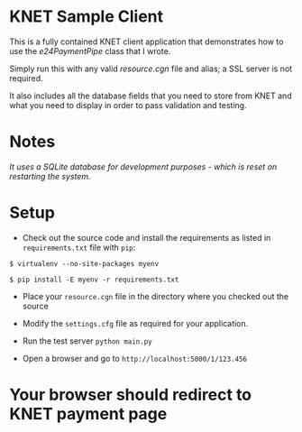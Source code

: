 # KNET Sample Client #

This is a fully contained KNET client application that demonstrates how to use
the *e24PaymentPipe* class that I wrote.

Simply run this with any valid _resource.cgn_ file and alias; a SSL server is not 
required.

It also includes all the database fields that you need to store from KNET and what 
you need to display in order to pass validation and testing.

Notes
=====

_*It uses a SQLite database for development purposes - which is reset on restarting the system.*_

Setup
=====

* Check out the source code and install the requirements as listed in `requirements.txt` file with `pip`:

`$ virtualenv --no-site-packages myenv`

`$ pip install -E myenv -r requirements.txt`

* Place your `resource.cgn` file in the directory where you checked out the source

* Modify the `settings.cfg` file as required for your application.

* Run the test server `python main.py`

* Open a browser and go to `http://localhost:5000/1/123.456`

# Your browser should redirect to KNET payment page


